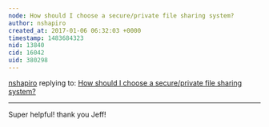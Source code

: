 ```yaml
---
node: How should I choose a secure/private file sharing system?
author: nshapiro
created_at: 2017-01-06 06:32:03 +0000
timestamp: 1483684323
nid: 13840
cid: 16042
uid: 380298
---
```




[nshapiro](../profile/nshapiro) replying to: [How should I choose a secure/private file sharing system?](../notes/warren/01-05-2017/how-should-i-choose-a-secure-private-file-sharing-system)

----
Super helpful! thank you Jeff!